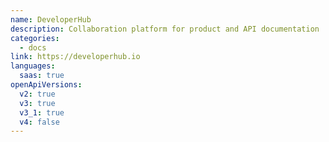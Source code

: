 ```yaml
---
name: DeveloperHub
description: Collaboration platform for product and API documentation
categories:
  - docs
link: https://developerhub.io
languages:
  saas: true
openApiVersions:
  v2: true
  v3: true
  v3_1: true
  v4: false
---
```

